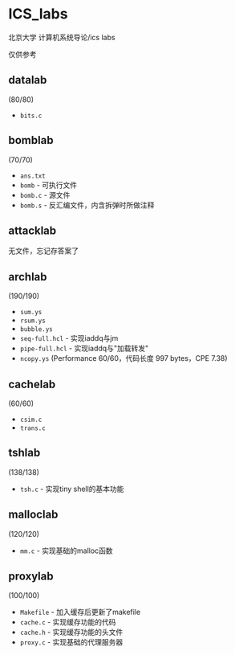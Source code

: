 # ICS_labs

北京大学 计算机系统导论/ics labs

仅供参考

## datalab

(80/80)

* `bits.c` 

## bomblab

(70/70)

* `ans.txt` 
* `bomb` - 可执行文件
* `bomb.c` - 源文件
* `bomb.s` - 反汇编文件，内含拆弹时所做注释

## attacklab

无文件，忘记存答案了

## archlab

(190/190)

* `sum.ys`
* `rsum.ys`
* `bubble.ys`
* `seq-full.hcl` - 实现iaddq与jm
* `pipe-full.hcl` - 实现iaddq与"加载转发"
* `ncopy.ys` (Performance 60/60，代码长度 997 bytes，CPE 7.38)

## cachelab

(60/60)

* `csim.c`
* `trans.c`

## tshlab

(138/138)

* `tsh.c` - 实现tiny shell的基本功能

## malloclab

(120/120)

* `mm.c` - 实现基础的malloc函数

## proxylab

(100/100)

* `Makefile` - 加入缓存后更新了makefile
* `cache.c` - 实现缓存功能的代码
* `cache.h` - 实现缓存功能的头文件
* `proxy.c` - 实现基础的代理服务器
